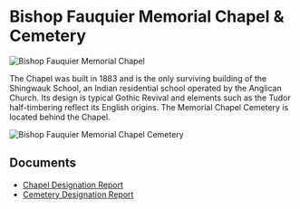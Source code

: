 # Bishop Fauquier Memorial Chapel & Cemetery

![Bishop Fauquier Memorial Chapel](images/bishop-fauquier-memorial-chapel.jpg)

The Chapel was built in 1883 and is the only surviving building of the Shingwauk School, an Indian residential school operated by the Anglican Church. Its design is typical Gothic Revival and elements such as the Tudor half-timbering reflect its English origins. The Memorial Chapel Cemetery is located behind the Chapel.

![Bishop Fauquier Memorial Chapel Cemetery](images/bishop-fauquier-memorial-chapel-cemetery.jpg)

## Documents

-   [Chapel Designation Report](documents/bishop-fauquier-memorial-chapel-designation.pdf)
-   [Cemetery Designation Report](documents/bishop-fauquier-memorial-chapel-cemetery-designation.pdf)
